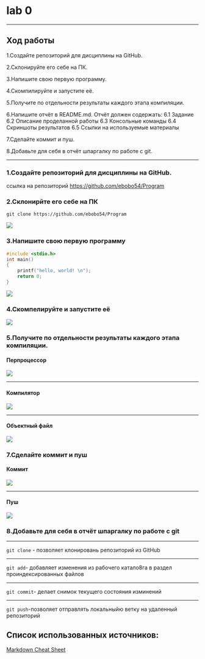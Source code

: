 # lab 0

---

## Ход работы

1.Создайте репозиторий для дисциплины на GitHub.

2.Склонируйте его себе на ПК.

3.Напишите свою первую программу.

4.Скомпилируйте и запустите её.

5.Получите по отдельности результаты каждого этапа компиляции.

6.Напишите отчёт в README.md. Отчёт должен содержать:
    6.1 Задание
    6.2 Описание проделанной работы
    6.3 Консольные команды
    6.4 Скриншоты результатов
    6.5 Ссылки на используемые материалы

7.Сделайте коммит и пуш.

8.Добавьте для себя в отчёт шпаргалку по работе с git.



---

### 1.Создайте репозиторий для дисциплины на GitHub.
ссылка на репозиторий https://github.com/ebobo54/Program
### 2.Склонирйте его себе на ПК
```
git clone https://github.com/ebobo54/Program
```
![](Q.png)
### 3.Напишите свою первую программу 
```c
#include <stdio.h>
int main()
{
    printf("hello, world! \n");
    return 0;
}
```
![](P.png)
### 4.Скомпелируйте и запустите её
![](I.png)
### 5.Получите по отдельности результаты каждого этапа компиляции.
#### Перпроцессор 
![](W.png) 

---

#### Компилятор
![](E.png) 

---

#### Объектный файл
![](A.png)
### 7.Сделайте коммит и пуш
#### Коммит 
![](U.png)

---

#### Пуш
![](PUSH.png) 
### 8.Добавьте для себя в отчёт шпаргалку по работе с git
  
---

`git clone` - позволяет клонировань репозиторий из GitHub

---

`git add`- добавляет  изменения из рабочего катало8га в раздел проиндексированных файлов

---

`git commit`- делает снимок текущего состояния изминений

---

`git push`-позволяет отправлять локальныйю ветку на удаленный репозиторий 
## Список использованных источников:
[Markdown Cheat Sheet](https://www.markdownguide.org/cheat-sheet/)